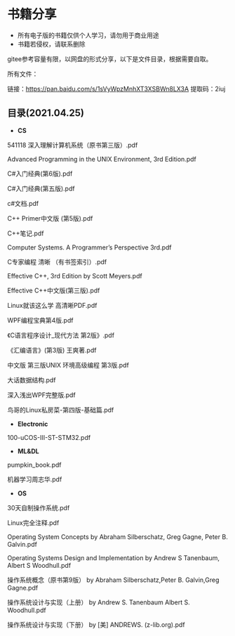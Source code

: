 # 书籍分享



* 所有电子版的书籍仅供个人学习，请勿用于商业用途
* 书籍若侵权，请联系删除





gitee参考容量有限，以网盘的形式分享，以下是文件目录，根据需要自取。

所有文件：

链接：https://pan.baidu.com/s/1sVyWpzMnhXT3XSBWn8LX3A 
提取码：2iuj 

## 目录(2021.04.25)



* **CS**

541118 深入理解计算机系统（原书第三版）.pdf

Advanced Programming in the UNIX Environment, 3rd Edition.pdf

C#入门经典(第6版).pdf

C#入门经典(第五版).pdf

c#文档.pdf

C++ Primer中文版 (第5版).pdf

C++笔记.pdf

Computer Systems. A Programmer’s Perspective 3rd.pdf

C专家编程 清晰 （有书签索引）.pdf

Effective C++, 3rd Edition by Scott Meyers.pdf

Effective C++中文版(第三版).pdf

Linux就该这么学 高清晰PDF.pdf

WPF编程宝典第4版.pdf

《C语言程序设计_现代方法 第2版》.pdf

《汇编语言》(第3版) 王爽著.pdf

中文版 第三版UNIX 环境高级编程 第3版.pdf

大话数据结构.pdf

深入浅出WPF完整版.pdf

鸟哥的Linux私房菜-第四版-基础篇.pdf



* **Electronic**

100-uCOS-III-ST-STM32.pdf



* **ML&DL**

pumpkin_book.pdf

机器学习周志华.pdf



* **OS**

30天自制操作系统.pdf

Linux完全注释.pdf

Operating System Concepts by Abraham Silberschatz, Greg Gagne, Peter B. Galvin.pdf

Operating Systems Design and Implementation by Andrew S Tanenbaum, Albert S Woodhull.pdf

操作系统概念（原书第9版） by Abraham Silberschatz,Peter B. Galvin,Greg Gagne.pdf

操作系统设计与实现（上册） by Andrew S. Tanenbaum Albert S. Woodhull.pdf

操作系统设计与实现（下册） by [美] ANDREWS. (z-lib.org).pdf